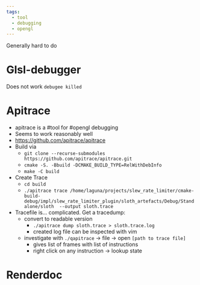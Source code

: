 ```yaml
---
tags:
  - tool
  - debugging
  - opengl
---
```


Generally hard to do

# Glsl-debugger

Does not work `debugee killed`

# Apitrace

- apitrace is a #tool for #opengl debugging
- Seems to work reasonably well
- <https://github.com/apitrace/apitrace>
- Build via
	- ```git clone --recurse-submodules  https://github.com/apitrace/apitrace.git```
	- ```cmake -S. -Bbuild -DCMAKE_BUILD_TYPE=RelWithDebInfo```
	- ```make -C build```
- Create Trace
	- ```cd build```
	- ```./apitrace trace /home/laguna/projects/slew_rate_limiter/cmake-build-debug/impl/slew_rate_limiter_plugin/sloth_artefacts/Debug/Standalone/sloth  --output sloth.trace```
- Tracefile is... complicated. Get a tracedump:
	- convert to readable version
		- ```./apitrace dump sloth.trace > sloth.trace.log```
		- created log file can be inspected with vim
	- investigate with `./qapitrace` -> file -> open `[path to trace file]`
		- gives list of frames with list of instructions
		- right click on any instruction -> lookup state

# Renderdoc
